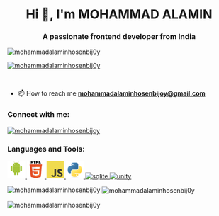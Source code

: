 <h1 align="center">Hi 👋, I'm MOHAMMAD ALAMIN</h1>
<h3 align="center">A passionate frontend developer from India</h3>

<p align="left"> <img src="https://komarev.com/ghpvc/?username=mohammadalaminhosenbij0y&label=Profile%20views&color=0e75b6&style=flat" alt="mohammadalaminhosenbij0y" /> </p>

<p align="left"> <a href="https://github.com/ryo-ma/github-profile-trophy"><img src="https://github-profile-trophy.vercel.app/?username=mohammadalaminhosenbij0y" alt="mohammadalaminhosenbij0y" /></a> </p>

<p align="left"> <a href="https://twitter.com/" target="blank"><img src="https://img.shields.io/twitter/follow/?logo=twitter&style=for-the-badge" alt="" /></a> </p>

- 📫 How to reach me **mohammadalaminhosenbijoy@gmail.com**

<h3 align="left">Connect with me:</h3>
<p align="left">
<a href="https://fb.com/mohammadalaminhosenbijoy" target="blank"><img align="center" src="https://raw.githubusercontent.com/rahuldkjain/github-profile-readme-generator/master/src/images/icons/Social/facebook.svg" alt="mohammadalaminhosenbijoy" height="30" width="40" /></a>
</p>

<h3 align="left">Languages and Tools:</h3>
<p align="left"> <a href="https://developer.android.com" target="_blank" rel="noreferrer"> <img src="https://raw.githubusercontent.com/devicons/devicon/master/icons/android/android-original-wordmark.svg" alt="android" width="40" height="40"/> </a> <a href="https://www.w3.org/html/" target="_blank" rel="noreferrer"> <img src="https://raw.githubusercontent.com/devicons/devicon/master/icons/html5/html5-original-wordmark.svg" alt="html5" width="40" height="40"/> </a> <a href="https://developer.mozilla.org/en-US/docs/Web/JavaScript" target="_blank" rel="noreferrer"> <img src="https://raw.githubusercontent.com/devicons/devicon/master/icons/javascript/javascript-original.svg" alt="javascript" width="40" height="40"/> </a> <a href="https://www.python.org" target="_blank" rel="noreferrer"> <img src="https://raw.githubusercontent.com/devicons/devicon/master/icons/python/python-original.svg" alt="python" width="40" height="40"/> </a> <a href="https://www.sqlite.org/" target="_blank" rel="noreferrer"> <img src="https://www.vectorlogo.zone/logos/sqlite/sqlite-icon.svg" alt="sqlite" width="40" height="40"/> </a> <a href="https://unity.com/" target="_blank" rel="noreferrer"> <img src="https://www.vectorlogo.zone/logos/unity3d/unity3d-icon.svg" alt="unity" width="40" height="40"/> </a> </p>

<p><img align="left" src="https://github-readme-stats.vercel.app/api/top-langs?username=mohammadalaminhosenbij0y&show_icons=true&locale=en&layout=compact" alt="mohammadalaminhosenbij0y" /></p>

<p>&nbsp;<img align="center" src="https://github-readme-stats.vercel.app/api?username=mohammadalaminhosenbij0y&show_icons=true&locale=en" alt="mohammadalaminhosenbij0y" /></p>

<p><img align="center" src="https://github-readme-streak-stats.herokuapp.com/?user=mohammadalaminhosenbij0y&" alt="mohammadalaminhosenbij0y" /></p>
